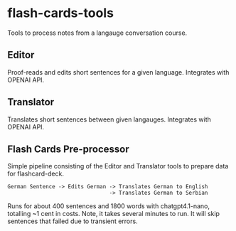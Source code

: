 # flash-cards-tools

Tools to process notes from a langauge conversation course.

## Editor

Proof-reads and edits short sentences for a given language. Integrates with OPENAI API.

## Translator

Translates short sentences between given langauges. Integrates with OPENAI API.

## Flash Cards Pre-processor

Simple pipeline consisting of the Editor and Translator tools to prepare data for flashcard-deck. 

```
German Sentence -> Edits German -> Translates German to English
                                -> Translates German to Serbian
```

Runs for about 400 sentences and 1800 words with chatgpt4.1-nano, totalling ~1 cent in costs.
Note, it takes several minutes to run. It will skip sentences that failed due to transient errors.